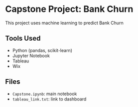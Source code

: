 # Capstone Project: Bank Churn

This project uses machine learning to predict Bank Churn

## Tools Used
- Python (pandas, scikit-learn)
- Jupyter Notebook
- Tableau
- Wix

## Files
- `Capstone.ipynb`: main notebook
- `tableau_link.txt`: link to dashboard
